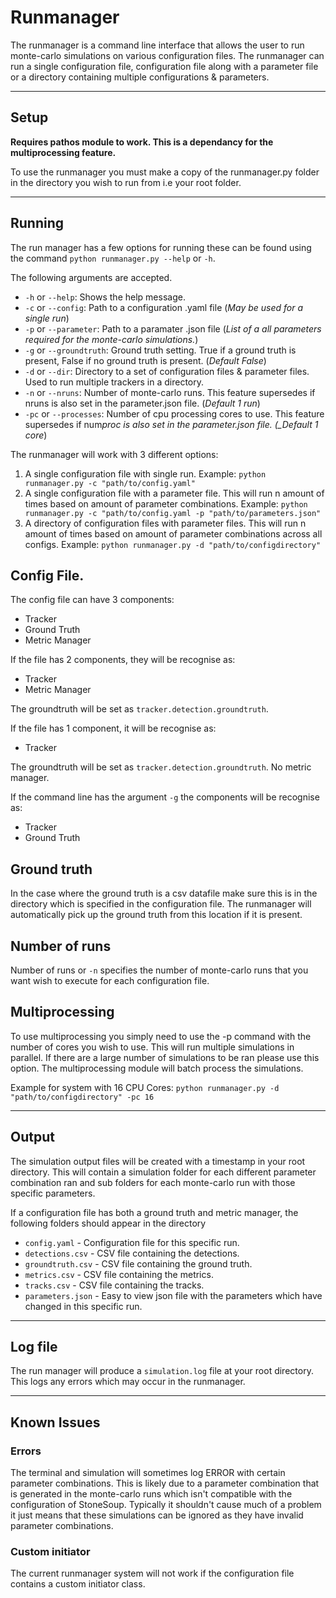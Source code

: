 # Runmanager

The runmanager is a command line interface that allows the user to run monte-carlo simulations on various configuration files. The runmanager can run a single
configuration file, configuration file along with a parameter file or a directory containing multiple configurations & parameters.

---

## Setup

**Requires pathos module to work. This is a dependancy for the multiprocessing feature.**

To use the runmanager you must make a copy of the runmanager.py folder in the directory you wish to run from i.e your root folder.

---

## Running

The run manager has a few options for running these can be found using the command `python runmanager.py --help` or `-h`.

The following arguments are accepted.

- `-h` or `--help`: Shows the help message.
- `-c` or `--config`: Path to a configuration .yaml file (_May be used for a single run_)
- `-p` or `--parameter`: Path to a paramater .json file (_List of a all parameters required for the monte-carlo simulations._)
- `-g` or `--groundtruth`: Ground truth setting. True if a ground truth is present, False if no ground truth is present. (_Default False_)
- `-d` or `--dir`: Directory to a set of configuration files & parameter files. Used to run multiple trackers in a directory.
- `-n` or `--nruns`: Number of monte-carlo runs. This feature supersedes if nruns is also set in the parameter.json file. (_Default 1 run_)
- `-pc` or `--processes`: Number of cpu processing cores to use. This feature supersedes if num*proc is also set in the parameter.json file. (\_Default 1 core*)

The runmanager will work with 3 different options:

1. A single configuration file with single run. Example: `python runmanager.py -c "path/to/config.yaml"`
2. A single configuration file with a parameter file. This will run n amount of times based on amount of parameter combinations. Example: `python runmanager.py -c "path/to/config.yaml -p "path/to/parameters.json"`
3. A directory of configuration files with parameter files. This will run n amount of times based on amount of parameter combinations across all configs. Example: `python runmanager.py -d "path/to/configdirectory"`

## Config File.

The config file can have 3 components:

- Tracker
- Ground Truth
- Metric Manager

If the file has 2 components, they will be recognise as:

- Tracker
- Metric Manager

The groundtruth will be set as `tracker.detection.groundtruth`.

If the file has 1 component, it will be recognise as:

- Tracker

The groundtruth will be set as `tracker.detection.groundtruth`.
No metric manager.

If the command line has the argument `-g` the components will be recognise as:

- Tracker
- Ground Truth

## Ground truth

In the case where the ground truth is a csv datafile make sure this is in the directory which is specified in the configuration file. The runmanager will automatically pick up the ground truth from this location if it is present.

## Number of runs

Number of runs or `-n` specifies the number of monte-carlo runs that you want wish to execute for each configuration file.

## Multiprocessing

To use multiprocessing you simply need to use the -p command with the number of cores you wish to use. This will run multiple simulations in parallel. If there are a large number of simulations to be ran please use this option. The multiprocessing module will batch process the simulations.

Example for system with 16 CPU Cores: `python runmanager.py -d "path/to/configdirectory" -pc 16`

---

## Output

The simulation output files will be created with a timestamp in your root directory. This will contain a simulation folder for each different parameter combination ran and sub folders for each monte-carlo run with those specific parameters.

If a configuration file has both a ground truth and metric manager, the following folders should appear in the directory

- `config.yaml` - Configuration file for this specific run.
- `detections.csv` - CSV file containing the detections.
- `groundtruth.csv` - CSV file containing the ground truth.
- `metrics.csv` - CSV file containing the metrics.
- `tracks.csv` - CSV file containing the tracks.
- `parameters.json` - Easy to view json file with the parameters which have changed in this specific run.

---

## Log file

The run manager will produce a `simulation.log` file at your root directory. This logs any errors which may occur in the runmanager.

---

## Known Issues

### Errors

The terminal and simulation will sometimes log ERROR with certain parameter combinations. This is likely due to a parameter combination that is generated in the monte-carlo runs which isn't compatible with the configuration of StoneSoup. Typically it shouldn't cause much of a problem it just means that these simulations can be ignored as they have invalid parameter combinations.

### Custom initiator

The current runmanager system will not work if the configuration file contains a custom initiator class.
